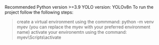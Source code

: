 Recommended Python version >=3.9
YOLO version: YOLOv8n
To run the project follow the following steps:
>create a virtual environment using the commmand:
  python -m venv myev
  (you can replace the myev with your preferred environment name)
>activate your environemtn using the command:
  myev\Scripts\activate
>
  

